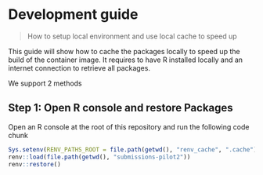 # Development guide

> How to setup local environment and use local cache to speed up

This guide will show how to cache the packages locally to speed up the build of the container image.
It requires to have R installed locally and an internet connection to retrieve all packages.

We support 2 methods

## Step 1: Open R console and restore Packages

Open an R console at the root of this repository and run the following code chunk

```R
Sys.setenv(RENV_PATHS_ROOT = file.path(getwd(), "renv_cache", ".cache"))
renv::load(file.path(getwd(), "submissions-pilot2"))
renv::restore()
```
